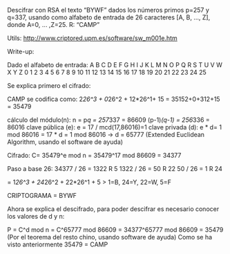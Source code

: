 Descifrar con RSA el texto “BYWF” dados los números primos  p=257 y q=337, usando como alfabeto de entrada de 26 caracteres [A, B, …, Z], donde A=0, ... ,Z=25.
R: “CAMP”

Utils: http://www.criptored.upm.es/software/sw_m001e.htm



Write-up:

Dado el alfabeto de entrada:
A B C D E F G H I J  K  L  M  N  O  P  Q  R  S  T  U  V  W  X  Y  Z
0 1 2 3 4 5 6 7 8 9 10 11 12 13 14 15 16 17 18 19 20 21 22 23 24 25

Se explica primero el cifrado:

CAMP se codifica como: 2*26^3 + 0*26^2 + 12*26^1+ 15 =  35152+0+312+15 = 35479

cálculo del módulo(n): n = p*q = 257*337 = 86609
(p-1)*(q-1) = 256*336 = 86016
clave pública (e): e = 17  / mcd(17,86016)=1
clave privada (d): e * d= 1 mod 86016 = 17 * d = 1 mod 86016 →   d = 65777 (Extended Euclidean Algorithm, usando el software de ayuda)

Cifrado:
C= 35479^e mod n = 35479^17 mod 86609 = 34377

Paso a base 26:
34377 / 26 = 1322 R 5
1322 / 26 = 50 R 22
50 / 26 = 1 R 24

= 1*26^3 + 24*26^2 + 22*26^1 + 5  > 1=B, 24=Y, 22=W, 5=F
 
CRIPTOGRAMA = BYWF

Ahora se explica el descifrado, para poder descifrar es necesario conocer los valores de d y n:

P = C^d mod n = C^65777 mod 86609 = 34377^65777 mod 86609 = 35479  (Por el teorema del resto chino, usando software de ayuda)
Como se ha visto anteriormente 35479 = CAMP


